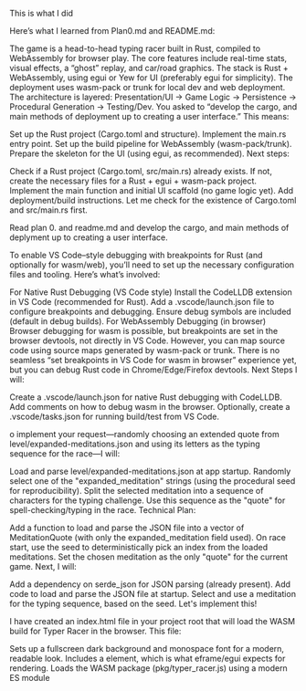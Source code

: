 This is what I did

Here’s what I learned from Plan0.md and README.md:

The game is a head-to-head typing racer built in Rust, compiled to WebAssembly for browser play.
The core features include real-time stats, visual effects, a “ghost” replay, and car/road graphics.
The stack is Rust + WebAssembly, using egui or Yew for UI (preferably egui for simplicity).
The deployment uses wasm-pack or trunk for local dev and web deployment.
The architecture is layered: Presentation/UI → Game Logic → Persistence → Procedural Generation → Testing/Dev.
You asked to “develop the cargo, and main methods of deployment up to creating a user interface.”
This means:

Set up the Rust project (Cargo.toml and structure).
Implement the main.rs entry point.
Set up the build pipeline for WebAssembly (wasm-pack/trunk).
Prepare the skeleton for the UI (using egui, as recommended).
Next steps:

Check if a Rust project (Cargo.toml, src/main.rs) already exists.
If not, create the necessary files for a Rust + egui + wasm-pack project.
Implement the main function and initial UI scaffold (no game logic yet).
Add deployment/build instructions.
Let me check for the existence of Cargo.toml and src/main.rs first.



Read plan 0. and readme.md and develop the cargo, and main methods of deplyment up to creating a user interface. 



To enable VS Code–style debugging with breakpoints for Rust (and optionally for wasm/web), you’ll need to set up the necessary configuration files and tooling. Here’s what’s involved:

For Native Rust Debugging (VS Code style)
Install the CodeLLDB extension in VS Code (recommended for Rust).
Add a .vscode/launch.json file to configure breakpoints and debugging.
Ensure debug symbols are included (default in debug builds).
For WebAssembly Debugging (in browser)
Browser debugging for wasm is possible, but breakpoints are set in the browser devtools, not directly in VS Code. However, you can map source code using source maps generated by wasm-pack or trunk.
There is no seamless “set breakpoints in VS Code for wasm in browser” experience yet, but you can debug Rust code in Chrome/Edge/Firefox devtools.
Next Steps
I will:

Create a .vscode/launch.json for native Rust debugging with CodeLLDB.
Add comments on how to debug wasm in the browser.
Optionally, create a .vscode/tasks.json for running build/test from VS Code.


o implement your request—randomly choosing an extended quote from level/expanded-meditations.json and using its letters as the typing sequence for the race—I will:

Load and parse level/expanded-meditations.json at app startup.
Randomly select one of the "expanded_meditation" strings (using the procedural seed for reproducibility).
Split the selected meditation into a sequence of characters for the typing challenge.
Use this sequence as the "quote" for spell-checking/typing in the race.
Technical Plan:

Add a function to load and parse the JSON file into a vector of MeditationQuote (with only the expanded_meditation field used).
On race start, use the seed to deterministically pick an index from the loaded meditations.
Set the chosen meditation as the only "quote" for the current game.
Next, I will:

Add a dependency on serde_json for JSON parsing (already present).
Add code to load and parse the JSON file at startup.
Select and use a meditation for the typing sequence, based on the seed.
Let's implement this!


I have created an index.html file in your project root that will load the WASM build for Typer Racer in the browser. This file:

Sets up a fullscreen dark background and monospace font for a modern, readable look.
Includes a <canvas id="the_canvas_id"> element, which is what eframe/egui expects for rendering.
Loads the WASM package (pkg/typer_racer.js) using a modern ES module <script type="module"> and calls its init() function.
Handles errors gracefully in the browser console.
You can now:

Run trunk serve or open index.html with a local server to view your WASM build in the browser.
The error about missing index.html should be resolved.
If you need further tweaks to the HTML, want a loading spinner, favicon, or want to customize the web experience, just let me know!



